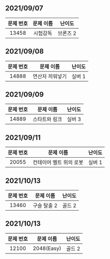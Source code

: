 ## 2021/09/07

| 문제 번호| 문제 이름 | 난이도| 
|:------:|:---------:|:---------:|
| 13458 | 시험감독 | 브론즈 2|

## 2021/09/08

| 문제 번호| 문제 이름 | 난이도|
|:------:|:---------:|:---------:|
| 14888 | 연산자 끼워넣기 | 실버 1|

## 2021/09/09

| 문제 번호| 문제 이름 | 난이도|
|:------:|:---------:|:---------:|
| 14889	 | 스타트와 링크 | 실버 3|

## 2021/09/11

| 문제 번호| 문제 이름 | 난이도|
|:------:|:---------:|:---------:|
| 20055	 | 컨테이어 벨트 위의 로봇 | 실버 1|

## 2021/10/13

| 문제 번호| 문제 이름 | 난이도|
|:------:|:---------:|:---------:|
| 13460	 | 구슬 탈출 2 | 골드 2|

## 2021/10/13

| 문제 번호| 문제 이름 | 난이도|
|:------:|:---------:|:---------:|
| 12100	 | 2048(Easy) | 골드 2|


















